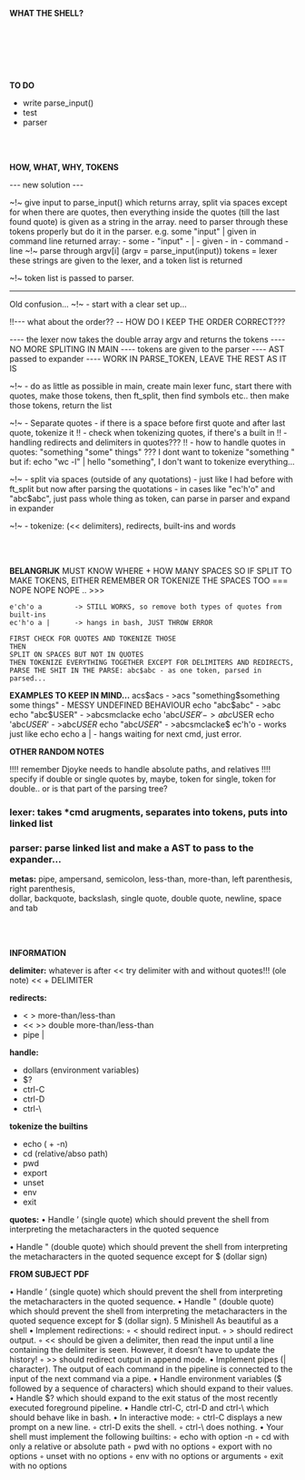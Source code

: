 <br/><br/>

**WHAT THE SHELL?**

<br/><br/>


<br/><br/>

**TO DO**

- write parse_input()
- test
- parser

<br/><br/>

**HOW, WHAT, WHY, TOKENS**

--- new solution ---

~!~ give input to parse_input() which returns array, split via spaces except for when there
	are quotes, then everything inside the quotes (till the last found quote) is given as a string in
	the array. need to parser through these tokens properly but do it in the parser. 
	e.g.
		some "input" | given in command line
	returned array:
		- some
		- "input"
		- | 
		- given
		- in
		- command
		- line
~!~	parse through argv[i] (argv = parse_input(input))
	tokens = lexer
	these strings are given to the lexer, and a token list is returned

~!~ token list is passed to parser. 

--------------------------------------------
Old confusion...
 ~!~ - start with a clear set up...

!!--- what about the order?? 
-- HOW DO I KEEP THE ORDER CORRECT???

 ---- the lexer now takes the double array argv and returns the tokens
 ---- NO MORE SPLITING IN MAIN
 ---- tokens are given to the parser
 ---- AST passed to expander
 ---- WORK IN PARSE_TOKEN, LEAVE THE REST AS IT IS

 ~!~ - do as little as possible in main, create main lexer func, start there with quotes, make those tokens, then
	ft_split, then find symbols etc.. then make those tokens, return the list 

 ~!~ - Separate quotes
	- if there is a space before first quote and after last quote, tokenize it
	!! - check when tokenizing quotes, if there's a built in
	!! - handling redirects and delimiters in quotes???
	!! - how to handle quotes in quotes: "something "some" things" ??? I dont want to tokenize "something "
		but if: echo "wc -l" | hello "something", I don't want to tokenize everything...

 ~!~ - split via spaces (outside of any quotations)
	- just like I had before with ft_split but now after parsing the quotations
	- in cases like "ec'h'o" and "abc$abc", just pass whole thing as token, can parse in parser and expand in expander

 ~!~ - tokenize: (<< delimiters), redirects, built-ins and words


<br/><br/>

**BELANGRIJK** 
	MUST KNOW WHERE + HOW MANY SPACES
	SO IF SPLIT TO MAKE TOKENS, EITHER REMEMBER OR TOKENIZE THE SPACES TOO === NOPE NOPE NOPE .. >>>


	e'ch'o a		-> STILL WORKS, so remove both types of quotes from built-ins
	ec'h'o a |		-> hangs in bash, JUST THROW ERROR

	FIRST CHECK FOR QUOTES AND TOKENIZE THOSE
	THEN
	SPLIT ON SPACES BUT NOT IN QUOTES
	THEN TOKENIZE EVERYTHING TOGETHER EXCEPT FOR DELIMITERS AND REDIRECTS, 
	PARSE THE SHIT IN THE PARSE: abc$abc - as one token, parsed in parsed...

**EXAMPLES TO KEEP IN MIND...**
	acs$acs									- >acs
	"something$something some things" 		- MESSY UNDEFINED BEHAVIOUR
	echo "abc$abc"							- >abc
	echo "abc$USER"							- >abcsmclacke
	echo 'abc$USER'							- >abc$USER
	echo 'abc$USER$'						- >abc$USER$
	echo "abc$USER$"						- >abcsmclacke$
	ec'h'o									- works just like echo
	echo a |								- hangs waiting for next cmd, just error.


**OTHER RANDOM NOTES**

!!!! remember Djoyke needs to handle absolute paths, and relatives
!!!! specify if double or single quotes by, maybe, token for single, token for double.. or is that 
part of the parsing tree?

### **lexer:** takes *cmd arugments, separates into tokens, puts into linked list

### **parser:** parse linked list and make a AST to pass to the expander...

**metas:** pipe, ampersand, semicolon, less-than, more-than, left parenthesis, right parenthesis, <br/>
dollar, backquote, backslash, single quote, double quote, newline, space and tab


<br/><br/>

**INFORMATION**

**delimiter:**  whatever is after <<
try delimiter with and without quotes!!! (ole note)
<< + DELIMITER

**redirects:** 
 - < > more-than/less-than 
 - << >> double more-than/less-than
 - pipe | 

**handle:** 
 - dollars (environment variables) 
 - $?
 - ctrl-C 
 - ctrl-D 
 - ctrl-\

**tokenize the builtins** 
 - echo ( + -n) 
 - cd (relative/abso path)
 - pwd 
 - export
 - unset
 - env
 - exit

**quotes:**
• Handle ’ (single quote) which should prevent the shell from interpreting the metacharacters in the quoted sequence

• Handle " (double quote) which should prevent the shell from interpreting the metacharacters in the quoted sequence except for $ (dollar sign)

**FROM SUBJECT PDF**

• Handle ’ (single quote) which should prevent the shell from interpreting the metacharacters in the quoted sequence.
• Handle " (double quote) which should prevent the shell from interpreting the metacharacters in the quoted sequence except for $ (dollar sign).
5
Minishell As beautiful as a shell
• Implement redirections:
◦ < should redirect input.
◦ > should redirect output.
◦ << should be given a delimiter, then read the input until a line containing the
delimiter is seen. However, it doesn’t have to update the history!
◦ >> should redirect output in append mode.
• Implement pipes (| character). The output of each command in the pipeline is
connected to the input of the next command via a pipe.
• Handle environment variables ($ followed by a sequence of characters) which
should expand to their values.
• Handle $? which should expand to the exit status of the most recently executed
foreground pipeline.
• Handle ctrl-C, ctrl-D and ctrl-\ which should behave like in bash.
• In interactive mode:
◦ ctrl-C displays a new prompt on a new line.
◦ ctrl-D exits the shell.
◦ ctrl-\ does nothing.
• Your shell must implement the following builtins:
◦ echo with option -n
◦ cd with only a relative or absolute path
◦ pwd with no options
◦ export with no options
◦ unset with no options
◦ env with no options or arguments
◦ exit with no options
